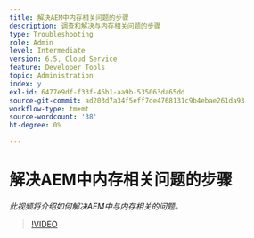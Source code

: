 ```yaml
---
title: 解决AEM中内存相关问题的步骤
description: 调查和解决与内存相关问题的步骤
type: Troubleshooting
role: Admin
level: Intermediate
version: 6.5, Cloud Service
feature: Developer Tools
topic: Administration
index: y
exl-id: 6477e9df-f33f-46b1-aa9b-535063da65dd
source-git-commit: ad203d7a34f5eff7de4768131c9b4ebae261da93
workflow-type: tm+mt
source-wordcount: '38'
ht-degree: 0%

---
```


# 解决AEM中内存相关问题的步骤

*此视频将介绍如何解决AEM中与内存相关的问题。*

>[!VIDEO](https://video.tv.adobe.com/v/335473?quality=9&learn=on)
